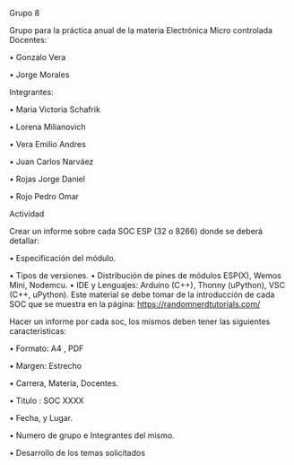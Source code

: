 Grupo 8

Grupo para la práctica anual de la materia Electrónica Micro controlada
Docentes:

•	Gonzalo Vera

•	Jorge Morales

Integrantes:

•	Maria Victoria Schafrik

•	Lorena Milianovich

•	Vera Emilio Andres

•	Juan Carlos Narváez 

•	Rojas Jorge Daniel

•	Rojo Pedro Omar

Actividad

Crear un informe sobre cada SOC ESP (32 o 8266) donde se deberá detallar:

•	Especificación del módulo.

•	Tipos de versiones.
•	Distribución de pines de módulos ESP(X), Wemos Mini, Nodemcu.
•	IDE y Lenguajes: Arduino (C++), Thonny (uPython), VSC (C++, uPython).
Este material se debe tomar de la introducción de cada SOC que se muestra en la página:
https://randomnerdtutorials.com/

Hacer un informe por cada soc, los mismos deben tener las siguientes caracteristicas:

•	Formato: A4 , PDF

•	Margen: Estrecho

•	Carrera, Materia, Docentes.

•	Titulo : SOC XXXX

•	Fecha, y Lugar.

•	Numero de grupo e Integrantes del mismo.

•	Desarrollo de los temas solicitados


